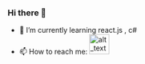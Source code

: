 ### Hi there 👋
- 🌱 I’m currently learning react.js , c#
- 📫 How to reach me: [<img alt="alt_text" width="40px" src="![image](https://user-images.githubusercontent.com/56145972/173585621-9afaa43c-5ea1-4625-9c73-6803b02d3b6c.png)" />](https://www.facebook.com/Pakpoomfungprasertsuk/)

<!--
**peporeiei/peporeiei** is a ✨ _special_ ✨ repository because its `README.md` (this file) appears on your GitHub profile.

Here are some ideas to get you started:

- 🔭 I’m currently working on ...
- 🌱 I’m currently learning ...
- 👯 I’m looking to collaborate on ...
- 🤔 I’m looking for help with ...
- 💬 Ask me about ...
- 📫 How to reach me: ...
- 😄 Pronouns: ...
- ⚡ Fun fact: ...
-->
